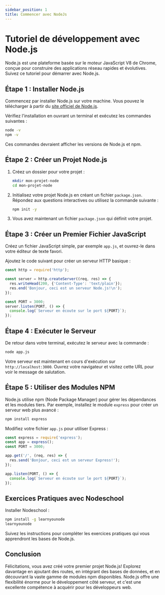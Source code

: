 ```yaml
---
sidebar_position: 1
title: Commencer avec NodeJs
---
```



# Tutoriel de développement avec Node.js

Node.js est une plateforme basée sur le moteur JavaScript V8 de Chrome, conçue pour construire des applications réseau rapides et évolutives. Suivez ce tutoriel pour démarrer avec Node.js.

## Étape 1 : Installer Node.js

Commencez par installer Node.js sur votre machine. Vous pouvez le télécharger à partir du [site officiel de Node.js](https://nodejs.org/).

Vérifiez l'installation en ouvrant un terminal et exécutez les commandes suivantes :
```bash
node -v
npm -v
```
Ces commandes devraient afficher les versions de Node.js et npm.

## Étape 2 : Créer un Projet Node.js

1. Créez un dossier pour votre projet :
    ```bash
    mkdir mon-projet-node
    cd mon-projet-node
    ```

2. Initialisez votre projet Node.js en créant un fichier `package.json`. Répondez aux questions interactives ou utilisez la commande suivante :
    ```bash
    npm init -y
    ```

3. Vous avez maintenant un fichier `package.json` qui définit votre projet.

## Étape 3 : Créer un Premier Fichier JavaScript

Créez un fichier JavaScript simple, par exemple `app.js`, et ouvrez-le dans votre éditeur de texte favori.

Ajoutez le code suivant pour créer un serveur HTTP basique :
```javascript
const http = require('http');

const server = http.createServer((req, res) => {
  res.writeHead(200, {'Content-Type': 'text/plain'});
  res.end('Bonjour, ceci est un serveur Node.js!\n');
});

const PORT = 3000;
server.listen(PORT, () => {
  console.log(`Serveur en écoute sur le port ${PORT}`);
});
```

## Étape 4 : Exécuter le Serveur

De retour dans votre terminal, exécutez le serveur avec la commande :
```bash
node app.js
```

Votre serveur est maintenant en cours d'exécution sur `http://localhost:3000`. Ouvrez votre navigateur et visitez cette URL pour voir le message de salutation.

## Étape 5 : Utiliser des Modules NPM

Node.js utilise npm (Node Package Manager) pour gérer les dépendances et les modules tiers. Par exemple, installez le module `express` pour créer un serveur web plus avancé :
```bash
npm install express
```

Modifiez votre fichier `app.js` pour utiliser Express :
```javascript
const express = require('express');
const app = express();
const PORT = 3000;

app.get('/', (req, res) => {
  res.send('Bonjour, ceci est un serveur Express!');
});

app.listen(PORT, () => {
  console.log(`Serveur en écoute sur le port ${PORT}`);
});
```


## Exercices Pratiques avec Nodeschool
Installer Nodeschool :

```bash
npm install -g learnyounode
learnyounode
```

Suivez les instructions pour compléter les exercices pratiques qui vous apprendront les bases de Node.js.


## Conclusion

Félicitations, vous avez créé votre premier projet Node.js! Explorez davantage en ajoutant des routes, en intégrant des bases de données, et en découvrant la vaste gamme de modules npm disponibles. Node.js offre une flexibilité énorme pour le développement côté serveur, et c'est une excellente compétence à acquérir pour les développeurs web.